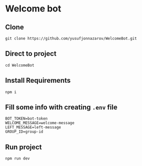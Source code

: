 
# Welcome bot

## Clone
```
git clone https://github.com/yusufjonnazarov/WelcomeBot.git
```
## Direct to project
```
cd WelcomeBot
```
## Install Requirements
```
npm i
```
## Fill some info with creating `.env` file
```
BOT_TOKEN=bot-token
WELCOME_MESSAGE=welcome-message
LEFT_MESSAGE=left-message
GROUP_ID=group-id
```
## Run project
```
npm run dev
```
